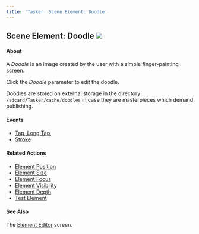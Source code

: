 ```yaml
---
title: 'Tasker: Scene Element: Doodle'
---
```


Scene Element: Doodle ![](icon_tasker.png)
------------------------------------------

#### About

A *Doodle* is an image created by the user with a simple finger-painting
screen.

Click the *Doodle* parameter to edit the doodle.

Doodles are stored on external storage in the directory
`/sdcard/Tasker/cache/doodles` in case they are masterpieces which
demand publishing.

#### Events

-   [Tap, Long Tap](activity_elementedit.html#tap),
-   [Stroke](activity_elementedit.html#stroke)

#### Related Actions

-   [Element Position](help/ah_scene_element_position.html)
-   [Element Size](help/ah_scene_element_size.html)
-   [Element Focus](help/ah_scene_element_focus.html)
-   [Element Visibility](help/ah_scene_element_visibility.html)
-   [Element Depth](help/ah_scene_element_depth.html)
-   [Test Element](help/ah_scene_element_test.html)

#### See Also

The [Element Editor](activity_elementedit.html) screen.
